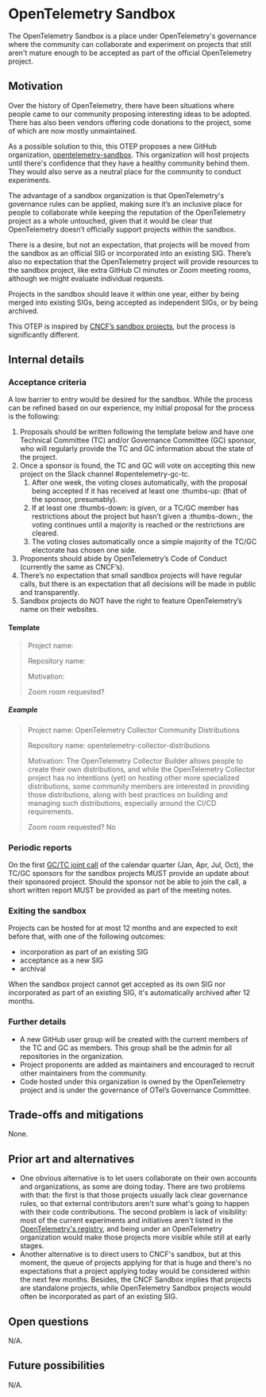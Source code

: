 # OpenTelemetry Sandbox

The OpenTelemetry Sandbox is a place under OpenTelemetry's governance where the community can collaborate and experiment on projects that still aren't mature enough to be accepted as part of the official OpenTelemetry project.

## Motivation

Over the history of OpenTelemetry, there have been situations where people came to our community proposing interesting ideas to be adopted. There has also been vendors offering code donations to the project, some of which are now mostly unmaintained.

As a possible solution to this, this OTEP proposes a new GitHub organization, [opentelemetry-sandbox](https://github.com/opentelemetry-sandbox). This organization will host projects until there's confidence that they have a healthy community behind them. They would also serve as a neutral place for the community to conduct experiments.

The advantage of a sandbox organization is that OpenTelemetry's governance rules can be applied, making sure it’s an inclusive place for people to collaborate while keeping the reputation of the OpenTelemetry project as a whole untouched, given that it would be clear that OpenTelemetry doesn’t officially support projects within the sandbox.

There is a desire, but not an expectation, that projects will be moved from the sandbox as an official SIG or incorporated into an existing SIG. There’s also no expectation that the OpenTelemetry project will provide resources to the sandbox project, like extra GitHub CI minutes or Zoom meeting rooms, although we might evaluate individual requests.

Projects in the sandbox should leave it within one year, either by being merged into existing SIGs, being accepted as independent SIGs, or by being archived.

This OTEP is inspired by [CNCF’s sandbox projects](https://www.cncf.io/sandbox-projects/), but the process is significantly different.

## Internal details

### Acceptance criteria

A low barrier to entry would be desired for the sandbox. While the process can be refined based on our experience, my initial proposal for the process is the following:

1. Proposals should be written following the template below and have one Technical Committee (TC) and/or Governance Committee (GC) sponsor, who will regularly provide the TC and GC information about the state of the project.
2. Once a sponsor is found, the TC and GC will vote on accepting this new project on the Slack channel #opentelemetry-gc-tc.
    1. After one week, the voting closes automatically, with the proposal being accepted if it has received at least one :thumbs-up: (that of the sponsor, presumably).
    2. If at least one :thumbs-down: is given, or a TC/GC member has restrictions about the project but hasn’t given a :thumbs-down:, the voting continues until a majority is reached or the restrictions are cleared.
    3. The voting closes automatically once a simple majority of the TC/GC electorate has chosen one side.
3. Proponents should abide by OpenTelemetry’s Code of Conduct (currently the same as CNCF’s).
4. There’s no expectation that small sandbox projects will have regular calls, but there is an expectation that all decisions will be made in public and transparently.
5. Sandbox projects do NOT have the right to feature OpenTelemetry’s name on their websites.

#### Template

> Project name:
>
> Repository name:
>
> Motivation:
>
> Zoom room requested?

##### Example

> Project name: OpenTelemetry Collector Community Distributions
>
> Repository name: opentelemetry-collector-distributions
>
> Motivation: The OpenTelemetry Collector Builder allows people to create their own distributions, and while the OpenTelemetry Collector project has no intentions (yet) on hosting other more specialized distributions, some community members are interested in providing those distributions, along with best practices on building and managing such distributions, especially around the CI/CD requirements.
>
> Zoom room requested? No

### Periodic reports

On the first [GC/TC joint call](https://docs.google.com/document/d/1jylE5uZCKV9mrPw8Qrc5ExGyRVbBdqcbWPwni-hB5dE) of the calendar quarter (Jan, Apr, Jul, Oct), the TC/GC sponsors for the sandbox projects MUST provide an update about their sponsored project. Should the sponsor not be able to join the call, a short written report MUST be provided as part of the meeting notes.

### Exiting the sandbox

Projects can be hosted for at most 12 months and are expected to exit before that, with one of the following outcomes:

- incorporation as part of an existing SIG
- acceptance as a new SIG
- archival

When the sandbox project cannot get accepted as its own SIG nor incorporated as part of an existing SIG, it's automatically archived after 12 months.

### Further details

* A new GitHub user group will be created with the current members of the TC and GC as members. This group shall be the admin for all repositories in the organization.
* Project proponents are added as maintainers and encouraged to recruit other maintainers from the community.
* Code hosted under this organization is owned by the OpenTelemetry project and is under the governance of OTel’s Governance Committee.

## Trade-offs and mitigations

None.

## Prior art and alternatives

* One obvious alternative is to let users collaborate on their own accounts and organizations, as some are doing today. There are two problems with that: the first is that those projects usually lack clear governance rules, so that external contributors aren't sure what's going to happen with their code contributions. The second problem is lack of visibility: most of the current experiments and initiatives aren't listed in the [OpenTelemetry's registry](https://opentelemetry.io/ecosystem/registry/), and being under an OpenTelemetry organization would make those projects more visible while still at early stages.
* Another alternative is to direct users to CNCF's sandbox, but at this moment, the queue of projects applying for that is huge and there's no expectations that a project applying today would be considered within the next few months. Besides, the CNCF Sandbox implies that projects are standalone projects, while OpenTelemetry Sandbox projects would often be incorporated as part of an existing SIG.

## Open questions

N/A.

## Future possibilities

N/A.
